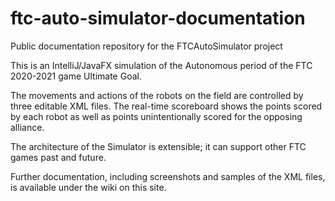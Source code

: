 # ftc-auto-simulator-documentation
Public documentation repository for the FTCAutoSimulator project

This is an IntelliJ/JavaFX simulation of the Autonomous period of the FTC 2020-2021 game Ultimate Goal.

The movements and actions of the robots on the field are controlled by three editable XML files. The real-time scoreboard shows the points scored by each robot as well as points unintentionally scored for the opposing alliance.

The architecture of the Simulator is extensible; it can support other FTC games past and future.

Further documentation, including screenshots and samples of the XML files, is available under the wiki on this site.

